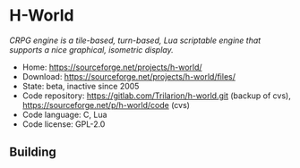 # H-World

_CRPG engine is a tile-based, turn-based, Lua scriptable engine that supports a nice graphical, isometric display._

- Home: https://sourceforge.net/projects/h-world/
- Download: https://sourceforge.net/projects/h-world/files/
- State: beta, inactive since 2005
- Code repository: https://gitlab.com/Trilarion/h-world.git (backup of cvs), https://sourceforge.net/p/h-world/code (cvs)
- Code language: C, Lua
- Code license: GPL-2.0

## Building

